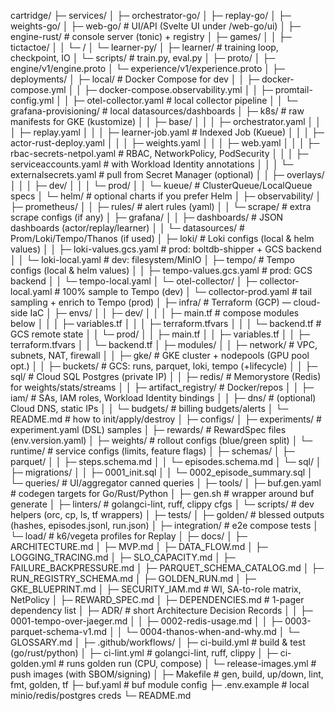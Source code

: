 cartridge/
├─ services/
│  ├─ orchestrator-go/
│  ├─ replay-go/
│  ├─ weights-go/
│  ├─ web-go/                         # UI/API (Svelte UI under /web-go/ui)
│  ├─ engine-rust/                    # console server (tonic) + registry
│  ├─ games/
│  │  ├─ tictactoe/
│  │  └─ <next-game>/
│  └─ learner-py/
│     ├─ learner/                     # training loop, checkpoint, IO
│     └─ scripts/                     # train.py, eval.py
│
├─ proto/
│  ├─ engine/v1/engine.proto
│  └─ experience/v1/experience.proto
│
├─ deployments/
│  ├─ local/                          # Docker Compose for dev
│  │  ├─ docker-compose.yml
│  │  ├─ docker-compose.observability.yml
│  │  ├─ promtail-config.yml
│  │  ├─ otel-collector.yaml          # local collector pipeline
│  │  └─ grafana-provisioning/        # local datasources/dashboards
│  ├─ k8s/                            # raw manifests for GKE (kustomize)
│  │  ├─ base/
│  │  │  ├─ orchestrator.yaml
│  │  │  ├─ replay.yaml
│  │  │  ├─ learner-job.yaml          # Indexed Job (Kueue)
│  │  │  ├─ actor-rust-deploy.yaml
│  │  │  ├─ weights.yaml
│  │  │  ├─ web.yaml
│  │  │  ├─ rbac-secrets-netpol.yaml  # RBAC, NetworkPolicy, PodSecurity
│  │  │  ├─ serviceaccounts.yaml      # with Workload Identity annotations
│  │  │  └─ externalsecrets.yaml      # pull from Secret Manager (optional)
│  │  ├─ overlays/
│  │  │  ├─ dev/
│  │  │  └─ prod/
│  │  └─ kueue/                       # ClusterQueue/LocalQueue specs
│  └─ helm/                           # optional charts if you prefer Helm
│
├─ observability/
│  ├─ prometheus/
│  │  ├─ rules/                       # alert rules (yaml)
│  │  └─ scrape/                      # extra scrape configs (if any)
│  ├─ grafana/
│  │  ├─ dashboards/                  # JSON dashboards (actor/replay/learner)
│  │  └─ datasources/                 # Prom/Loki/Tempo/Thanos (if used)
│  ├─ loki/                           # Loki configs (local & helm values)
│  │  ├─ loki-values.gcs.yaml         # prod: boltdb-shipper + GCS backend
│  │  └─ loki-local.yaml              # dev: filesystem/MinIO
│  ├─ tempo/                          # Tempo configs (local & helm values)
│  │  ├─ tempo-values.gcs.yaml        # prod: GCS backend
│  │  └─ tempo-local.yaml
│  └─ otel-collector/
│     ├─ collector-local.yaml         # 100% sample to Tempo (dev)
│     └─ collector-prod.yaml          # tail sampling + enrich to Tempo (prod)
│
├─ infra/                              # Terraform (GCP) — cloud-side IaC
│  ├─ envs/
│  │  ├─ dev/
│  │  │  ├─ main.tf                   # compose modules below
│  │  │  ├─ variables.tf
│  │  │  ├─ terraform.tfvars
│  │  │  └─ backend.tf                # GCS remote state
│  │  └─ prod/
│  │     ├─ main.tf
│  │     ├─ variables.tf
│  │     ├─ terraform.tfvars
│  │     └─ backend.tf
│  ├─ modules/
│  │  ├─ network/                     # VPC, subnets, NAT, firewall
│  │  ├─ gke/                         # GKE cluster + nodepools (GPU pool opt.)
│  │  ├─ buckets/                     # GCS: runs, parquet, loki, tempo (+lifecycle)
│  │  ├─ sql/                         # Cloud SQL Postgres (private IP)
│  │  ├─ redis/                       # Memorystore (Redis) for weights/stats/streams
│  │  ├─ artifact_registry/           # Docker/repos
│  │  ├─ iam/                         # SAs, IAM roles, Workload Identity bindings
│  │  ├─ dns/                         # (optional) Cloud DNS, static IPs
│  │  └─ budgets/                     # billing budgets/alerts
│  └─ README.md                       # how to init/apply/destroy
│
├─ configs/
│  ├─ experiments/                    # experiment.yaml (DSL) samples
│  ├─ rewards/                        # RewardSpec files (env.version.yaml)
│  ├─ weights/                        # rollout configs (blue/green split)
│  └─ runtime/                        # service configs (limits, feature flags)
│
├─ schemas/
│  ├─ parquet/
│  │  ├─ steps.schema.md
│  │  └─ episodes.schema.md
│  └─ sql/
│     ├─ migrations/
│     │  ├─ 0001_init.sql
│     │  └─ 0002_episode_summary.sql
│     └─ queries/                     # UI/aggregator canned queries
│
├─ tools/
│  ├─ buf.gen.yaml                    # codegen targets for Go/Rust/Python
│  ├─ gen.sh                          # wrapper around buf generate
│  ├─ linters/                        # golangci-lint, ruff, clippy cfgs
│  └─ scripts/                        # dev helpers (orc, cp, ls, tf wrappers)
│
├─ tests/
│  ├─ golden/                         # blessed outputs (hashes, episodes.jsonl, run.json)
│  ├─ integration/                    # e2e compose tests
│  └─ load/                           # k6/vegeta profiles for Replay
│
├─ docs/
│  ├─ ARCHITECTURE.md
│  ├─ MVP.md
│  ├─ DATA_FLOW.md
│  ├─ LOGGING_TRACING.md
│  ├─ SLO_CAPACITY.md
│  ├─ FAILURE_BACKPRESSURE.md
│  ├─ PARQUET_SCHEMA_CATALOG.md
│  ├─ RUN_REGISTRY_SCHEMA.md
│  ├─ GOLDEN_RUN.md
│  ├─ GKE_BLUEPRINT.md
│  ├─ SECURITY_IAM.md                 # WI, SA-to-role matrix, NetPolicy
│  ├─ REWARD_SPEC.md
│  ├─ DEPENDENCIES.md                 # 1-pager dependency list
│  ├─ ADR/                            # short Architecture Decision Records
│  │  ├─ 0001-tempo-over-jaeger.md
│  │  ├─ 0002-redis-usage.md
│  │  ├─ 0003-parquet-schema-v1.md
│  │  └─ 0004-thanos-when-and-why.md
│  └─ GLOSSARY.md
│
├─ .github/workflows/
│  ├─ ci-build.yml                    # build & test (go/rust/python)
│  ├─ ci-lint.yml                     # golangci-lint, ruff, clippy
│  ├─ ci-golden.yml                   # runs golden run (CPU, compose)
│  └─ release-images.yml              # push images (with SBOM/signing)
│
├─ Makefile                           # gen, build, up/down, lint, fmt, golden, tf
├─ buf.yaml                           # buf module config
├─ .env.example                       # local minio/redis/postgres creds
└─ README.md
